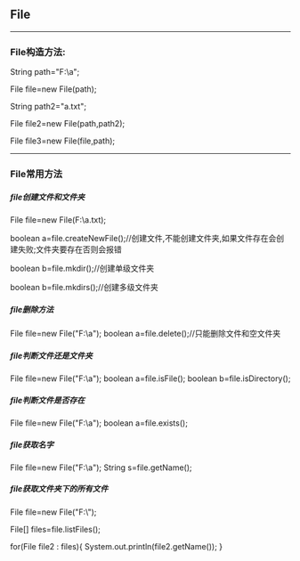 ## File
---
### File构造方法:

String path="F:\\a";

File file=new File(path);

String path2="a.txt";

File file2=new File(path,path2);

File file3=new File(file,path);

---

### File常用方法

##### file创建文件和文件夹
File file=new File(F:\\a.txt);

boolean a=file.createNewFile();//创建文件,不能创建文件夹,如果文件存在会创建失败;文件夹要存在否则会报错

boolean b=file.mkdir();//创建单级文件夹

boolean b=file.mkdirs();//创建多级文件夹

##### file删除方法
File file=new File("F:\\a");
boolean a=file.delete();//只能删除文件和空文件夹

##### file判断文件还是文件夹
File file=new File("F:\\a");
boolean a=file.isFile();
boolean b=file.isDirectory();

##### file判断文件是否存在
File file=new File("F:\\a");
boolean a=file.exists();

##### file获取名字
File file=new File("F:\\a");
String s=file.getName();

##### file获取文件夹下的所有文件
File file=new File("F:\\");

File[] files=file.listFiles();

for(File file2 : files){
    System.out.println(file2.getName());
}


